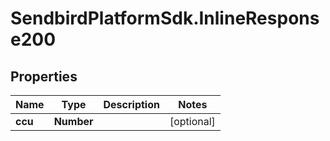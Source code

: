# SendbirdPlatformSdk.InlineResponse200

## Properties

Name | Type | Description | Notes
------------ | ------------- | ------------- | -------------
**ccu** | **Number** |  | [optional] 



